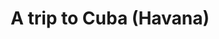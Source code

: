 ---
layout: page
title: A trip to Cuba (Havana)
description: 
img: /assets/img/arts/2019/c1.jpg
importance: 2
category: photography-2019
---
